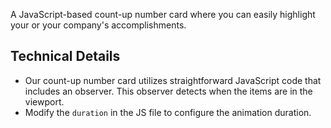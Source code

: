 <p class="lead">A JavaScript-based count-up number card where you can easily highlight your or your company's accomplishments.</p>

## Technical Details

- Our count-up number card utilizes straightforward JavaScript code that includes an observer. This observer detects when the items are in the viewport.
- Modify the `duration` in the JS file to configure the animation duration.

